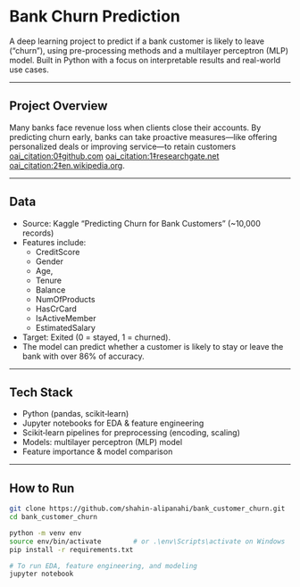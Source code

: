 # Bank Churn Prediction

A deep learning project to predict if a bank customer is likely to leave (“churn”), using pre-processing methods and a multilayer perceptron (MLP) model. Built in Python with a focus on interpretable results and real-world use cases.

---

## Project Overview

Many banks face revenue loss when clients close their accounts. By predicting churn early, banks can take proactive measures—like offering personalized deals or improving service—to retain customers  [oai_citation:0‡github.com](https://github.com/shahin-alipanahi/bank_customer_churn/tree/main?utm_source=chatgpt.com) [oai_citation:1‡researchgate.net](https://www.researchgate.net/publication/377232894_Bank_Customer_Churn_Prediction_with_Machine_Learning_Methods?utm_source=chatgpt.com) [oai_citation:2‡en.wikipedia.org](https://en.wikipedia.org/wiki/Customer_attrition?utm_source=chatgpt.com).

---

## Data

- Source: Kaggle “Predicting Churn for Bank Customers” (~10,000 records)
- Features include:
  - CreditScore
  - Gender
  - Age,
  - Tenure
  - Balance
  - NumOfProducts
  - HasCrCard
  - IsActiveMember
  - EstimatedSalary
- Target: Exited (0 = stayed, 1 = churned).  
- The model can predict whether a customer is likely to stay or leave the bank with over 86% of accuracy. 

---

## Tech Stack

-  Python (pandas, scikit‑learn)  
-  Jupyter notebooks for EDA & feature engineering  
-  Scikit‑learn pipelines for preprocessing (encoding, scaling)  
-  Models: multilayer perceptron (MLP) model
-  Feature importance & model comparison

---

## How to Run

```bash
git clone https://github.com/shahin-alipanahi/bank_customer_churn.git
cd bank_customer_churn

python -m venv env
source env/bin/activate        # or .\env\Scripts\activate on Windows
pip install -r requirements.txt

# To run EDA, feature engineering, and modeling
jupyter notebook
